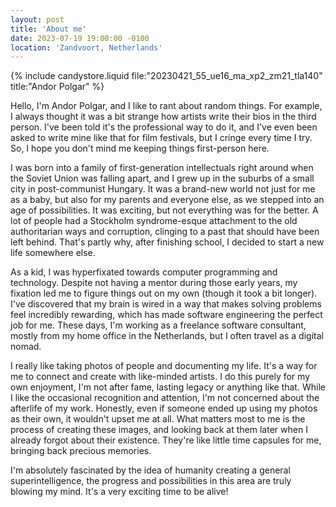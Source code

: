 ```yaml
---
layout: post
title: 'About me'
date: 2023-07-19 19:00:00 -0100
location: 'Zandvoort, Netherlands'
---
```


{% include candystore.liquid file:"20230421_55_ue16_ma_xp2_zm21_tla140" title:"Andor Polgar" %}

Hello, I'm Andor Polgar, and I like to rant about random things. For example, I always thought it was a bit strange how artists write their bios in the third person. I've been told it's the professional way to do it, and I've even been asked to write mine like that for film festivals, but I cringe every time I try. So, I hope you don't mind me keeping things first-person here.

I was born into a family of first-generation intellectuals right around when the Soviet Union was falling apart, and I grew up in the suburbs of a small city in post-communist Hungary. It was a brand-new world not just for me as a baby, but also for my parents and everyone else, as we stepped into an age of possibilities. It was exciting, but not everything was for the better. A lot of people had a Stockholm syndrome-esque attachment to the old authoritarian ways and corruption, clinging to a past that should have been left behind. That's partly why, after finishing school, I decided to start a new life somewhere else.

As a kid, I was hyperfixated towards computer programming and technology. Despite not having a mentor during those early years, my fixation led me to figure things out on my own (though it took a bit longer). I've discovered that my brain is wired in a way that makes solving problems feel incredibly rewarding, which has made software engineering the perfect job for me. These days, I'm working as a freelance software consultant, mostly from my home office in the Netherlands, but I often travel as a digital nomad.

I really like taking photos of people and documenting my life. It's a way for me to connect and create with like-minded artists. I do this purely for my own enjoyment, I'm not after fame, lasting legacy or anything like that. While I like the occasional recognition and attention, I'm not concerned about the afterlife of my work. Honestly, even if someone ended up using my photos as their own, it wouldn't upset me at all. What matters most to me is the process of creating these images, and looking back at them later when I already forgot about their existence. They're like little time capsules for me, bringing back precious memories.

I'm absolutely fascinated by the idea of humanity creating a general superintelligence, the progress and possibilities in this area are truly blowing my mind. It's a very exciting time to be alive!
